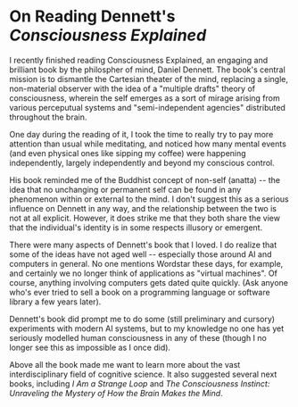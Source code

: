 # On Reading Dennett's *Consciousness Explained*

I recently finished reading Consciousness Explained, an engaging and brilliant book by the philospher of mind, Daniel Dennett.  The book's central mission is to dismantle the Cartesian theater of the mind, replacing a single, non-material observer with the idea of a "multiple drafts" theory of consciousness, wherein the self emerges as a sort of mirage arising from various perceputual systems and "semi-independent agencies" distributed throughout the brain.

One day during the reading of it, I took the time to really try to pay more attention than usual while meditating, and noticed how many mental events (and even physical ones like sipping my coffee) were happening independently, largely independently and beyond my conscious control.

His book reminded me of the Buddhist concept of non-self (anatta) -- the idea that no unchanging or permanent self can be found in any phenomenon within or external to the mind. I don't suggest this as a serious influence on Dennett in any way, and the relationship between the two is not at all explicit.  However, it does strike me that they both share the view that the individual's identity is in some respects illusory or emergent.

There were many aspects of Dennett's book that I loved.  I do realize that some of the ideas have not aged well -- especially those around AI and computers in general.  No one mentions Wordstar these days, for example, and certainly we no longer think of applications as "virtual machines".  Of course, anything involving computers gets dated quite quickly.  (Ask anyone who's ever tried to sell a book on a programming language or software library a few years later).

Dennett's book did prompt me to do some (still preliminary and cursory) experiments with modern AI systems, but to my knowledge no one has yet seriously modelled human consciousness in any of these (though I no longer see this as impossible as I once did).

Above all the book made me want to learn more about the vast interdisciplinary field of cognitive science. It also suggested several next books, including *I Am a Strange Loop* and *The Consciousness Instinct: Unraveling the Mystery of How the Brain Makes the Mind*.  